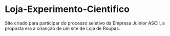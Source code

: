 # Loja-Experimento-Cientifico
 Site criado para participar do processo seletivo da Empresa Juinior  ASCII, a proposta era a crianção de um site de Loja de Roupas.
